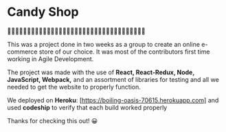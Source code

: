 # Candy Shop

🍬🍬🍬🍬🍬🍬🍬🍬🍬🍬🍬🍬🍬🍬🍬🍬🍬🍬🍬🍬🍬🍬🍬🍬🍬🍬🍬🍬🍬🍬🍬🍬🍬🍬🍬

This was a project done in two weeks as a group to create an online e-commerce store of our choice.
It was most of the contributors first time working in Agile Development. 

The project was made with the use of **React, React-Redux, Node, JavaScript, Webpack,** and an assortment of libraries for testing and all we needed to get the website to properly function. 

We deployed on **Heroku**: [https://boiling-oasis-70615.herokuapp.com] and used **codeship** to verify that each build worked properly

Thanks for checking this out! :grinning:
